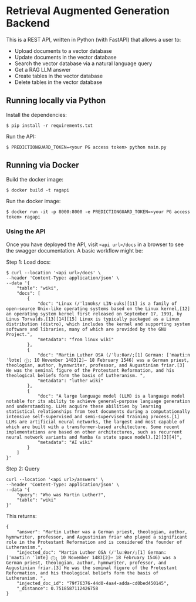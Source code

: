 # Retrieval Augmented Generation Backend

This is a REST API, written in Python (with FastAPI) that allows a user to:

- Upload documents to a vector database
- Update documents in the vector database
- Search the vector database via a natural language query
- Get a RAG LLM answer
- Create tables in the vector database
- Delete tables in the vector database

## Running locally via Python

Install the dependencies: 

```
$ pip install -r requirements.txt
```

Run the API:

```
$ PREDICTIONGUARD_TOKEN=<your PG access token> python main.py
```

## Running via Docker

Build the docker image:

```
$ docker build -t ragapi
```

Run the docker image:

```
$ docker run -it -p 8000:8000 -e PREDICTIONGUARD_TOKEN=<your PG access token> ragapi
```

### Using the API

Once you have deployed the API, visit `<api url>/docs` in a browser to see the swagger documentation. A basic workflow might be:

Step 1: Load docs:

```
$ curl --location '<api url>/docs' \
--header 'Content-Type: application/json' \
--data '{
    "table": "wiki",
    "docs": [
        {
            "doc": "Linux (/ˈlɪnʊks/ LIN-uuks)[11] is a family of open-source Unix-like operating systems based on the Linux kernel,[12] an operating system kernel first released on September 17, 1991, by Linus Torvalds.[13][14][15] Linux is typically packaged as a Linux distribution (distro), which includes the kernel and supporting system software and libraries, many of which are provided by the GNU Project.",
            "metadata": "from linux wiki"
        },
        {
            "doc": "Martin Luther OSA (/ˈluːθər/;[1] German: [ˈmaʁtiːn ˈlʊtɐ] ⓘ; 10 November 1483[2]– 18 February 1546) was a German priest, theologian, author, hymnwriter, professor, and Augustinian friar.[3] He was the seminal figure of the Protestant Reformation, and his theological beliefs form the basis of Lutheranism. ",
            "metadata": "luther wiki"
        },
        {
            "doc": "A large language model (LLM) is a language model notable for its ability to achieve general-purpose language generation and understanding. LLMs acquire these abilities by learning statistical relationships from text documents during a computationally intensive self-supervised and semi-supervised training process.[1] LLMs are artificial neural networks, the largest and most capable of which are built with a transformer-based architecture. Some recent implementations are based on other architectures, such as recurrent neural network variants and Mamba (a state space model).[2][3][4]",
            "metadata": "AI wiki"
        }
    ]
}'
```

Step 2: Query

```
curl --location '<api url>/answers' \
--header 'Content-Type: application/json' \
--data '{
    "query": "Who was Martin Luther?",
    "table": "wiki"
}'
```

This returns:

```
{
    "answer": "Martin Luther was a German priest, theologian, author, hymnwriter, professor, and Augustinian friar who played a significant role in the Protestant Reformation and is considered the founder of Lutheranism.",
    "injected_doc": "Martin Luther OSA (/ˈluːθər/;[1] German: [ˈmaʁtiːn ˈlʊtɐ] ⓘ; 10 November 1483[2]– 18 February 1546) was a German priest, theologian, author, hymnwriter, professor, and Augustinian friar.[3] He was the seminal figure of the Protestant Reformation, and his theological beliefs form the basis of Lutheranism. ",
    "injected_doc_id": "79f76376-44d0-4aa4-adda-cd0bed450145",
    "_distance": 0.7518587112426758
}
```